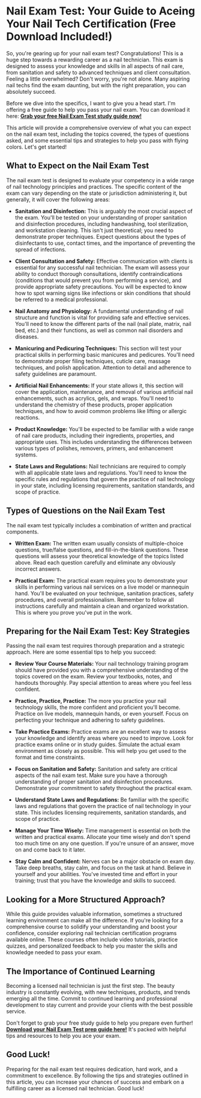# Nail Exam Test: Your Guide to Aceing Your Nail Tech Certification (Free Download Included!)

So, you're gearing up for your nail exam test? Congratulations! This is a huge step towards a rewarding career as a nail technician.  This exam is designed to assess your knowledge and skills in all aspects of nail care, from sanitation and safety to advanced techniques and client consultation.  Feeling a little overwhelmed? Don't worry, you're not alone.  Many aspiring nail techs find the exam daunting, but with the right preparation, you can absolutely succeed.

Before we dive into the specifics, I want to give you a head start. I'm offering a free guide to help you pass your nail exam. You can download it here: **[Grab your free Nail Exam Test study guide now!](https://udemywork.com/nail-exam-test)**

This article will provide a comprehensive overview of what you can expect on the nail exam test, including the topics covered, the types of questions asked, and some essential tips and strategies to help you pass with flying colors.  Let's get started!

## What to Expect on the Nail Exam Test

The nail exam test is designed to evaluate your competency in a wide range of nail technology principles and practices.  The specific content of the exam can vary depending on the state or jurisdiction administering it, but generally, it will cover the following areas:

*   **Sanitation and Disinfection:** This is arguably the most crucial aspect of the exam.  You'll be tested on your understanding of proper sanitation and disinfection procedures, including handwashing, tool sterilization, and workstation cleaning. This isn't just theoretical; you need to demonstrate proper techniques.  Expect questions about the types of disinfectants to use, contact times, and the importance of preventing the spread of infections.

*   **Client Consultation and Safety:**  Effective communication with clients is essential for any successful nail technician.  The exam will assess your ability to conduct thorough consultations, identify contraindications (conditions that would prevent you from performing a service), and provide appropriate safety precautions. You will be expected to know how to spot warning signs like infections or skin conditions that should be referred to a medical professional.

*   **Nail Anatomy and Physiology:**  A fundamental understanding of nail structure and function is vital for providing safe and effective services.  You'll need to know the different parts of the nail (nail plate, matrix, nail bed, etc.) and their functions, as well as common nail disorders and diseases.

*   **Manicuring and Pedicuring Techniques:**  This section will test your practical skills in performing basic manicures and pedicures.  You'll need to demonstrate proper filing techniques, cuticle care, massage techniques, and polish application. Attention to detail and adherence to safety guidelines are paramount.

*   **Artificial Nail Enhancements:**  If your state allows it, this section will cover the application, maintenance, and removal of various artificial nail enhancements, such as acrylics, gels, and wraps.  You'll need to understand the chemistry of these products, proper application techniques, and how to avoid common problems like lifting or allergic reactions.

*   **Product Knowledge:**  You'll be expected to be familiar with a wide range of nail care products, including their ingredients, properties, and appropriate uses.  This includes understanding the differences between various types of polishes, removers, primers, and enhancement systems.

*   **State Laws and Regulations:**  Nail technicians are required to comply with all applicable state laws and regulations.  You'll need to know the specific rules and regulations that govern the practice of nail technology in your state, including licensing requirements, sanitation standards, and scope of practice.

## Types of Questions on the Nail Exam Test

The nail exam test typically includes a combination of written and practical components.

*   **Written Exam:**  The written exam usually consists of multiple-choice questions, true/false questions, and fill-in-the-blank questions.  These questions will assess your theoretical knowledge of the topics listed above.  Read each question carefully and eliminate any obviously incorrect answers.

*   **Practical Exam:**  The practical exam requires you to demonstrate your skills in performing various nail services on a live model or mannequin hand.  You'll be evaluated on your technique, sanitation practices, safety procedures, and overall professionalism.  Remember to follow all instructions carefully and maintain a clean and organized workstation. This is where you prove you've put in the work.

## Preparing for the Nail Exam Test: Key Strategies

Passing the nail exam test requires thorough preparation and a strategic approach. Here are some essential tips to help you succeed:

*   **Review Your Course Materials:**  Your nail technology training program should have provided you with a comprehensive understanding of the topics covered on the exam.  Review your textbooks, notes, and handouts thoroughly. Pay special attention to areas where you feel less confident.

*   **Practice, Practice, Practice:**  The more you practice your nail technology skills, the more confident and proficient you'll become.  Practice on live models, mannequin hands, or even yourself.  Focus on perfecting your technique and adhering to safety guidelines.

*   **Take Practice Exams:**  Practice exams are an excellent way to assess your knowledge and identify areas where you need to improve.  Look for practice exams online or in study guides.  Simulate the actual exam environment as closely as possible. This will help you get used to the format and time constraints.

*   **Focus on Sanitation and Safety:**  Sanitation and safety are critical aspects of the nail exam test.  Make sure you have a thorough understanding of proper sanitation and disinfection procedures.  Demonstrate your commitment to safety throughout the practical exam.

*   **Understand State Laws and Regulations:**  Be familiar with the specific laws and regulations that govern the practice of nail technology in your state.  This includes licensing requirements, sanitation standards, and scope of practice.

*   **Manage Your Time Wisely:**  Time management is essential on both the written and practical exams.  Allocate your time wisely and don't spend too much time on any one question.  If you're unsure of an answer, move on and come back to it later.

*   **Stay Calm and Confident:**  Nerves can be a major obstacle on exam day.  Take deep breaths, stay calm, and focus on the task at hand.  Believe in yourself and your abilities. You've invested time and effort in your training; trust that you have the knowledge and skills to succeed.

##  Looking for a More Structured Approach?

While this guide provides valuable information, sometimes a structured learning environment can make all the difference. If you're looking for a comprehensive course to solidify your understanding and boost your confidence, consider exploring nail technician certification programs available online. These courses often include video tutorials, practice quizzes, and personalized feedback to help you master the skills and knowledge needed to pass your exam.

##  The Importance of Continued Learning

Becoming a licensed nail technician is just the first step.  The beauty industry is constantly evolving, with new techniques, products, and trends emerging all the time.  Commit to continued learning and professional development to stay current and provide your clients with the best possible service.

Don't forget to grab your free study guide to help you prepare even further! **[Download your Nail Exam Test prep guide here!](https://udemywork.com/nail-exam-test)** It's packed with helpful tips and resources to help you ace your exam.

## Good Luck!

Preparing for the nail exam test requires dedication, hard work, and a commitment to excellence. By following the tips and strategies outlined in this article, you can increase your chances of success and embark on a fulfilling career as a licensed nail technician. Good luck!
